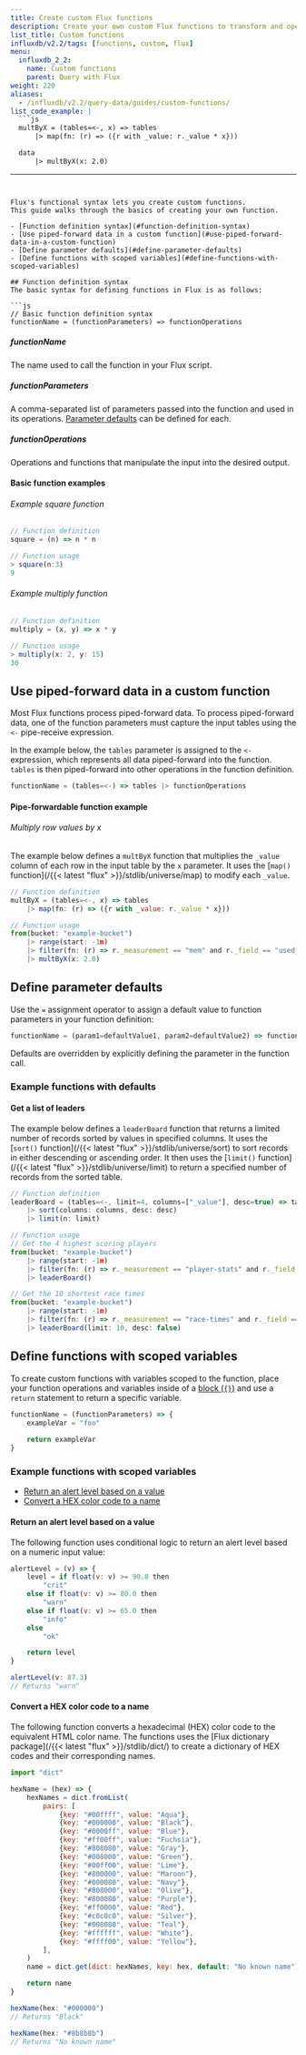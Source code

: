 ```yaml
---
title: Create custom Flux functions
description: Create your own custom Flux functions to transform and operate on data.
list_title: Custom functions
influxdb/v2.2/tags: [functions, custom, flux]
menu:
  influxdb_2_2:
    name: Custom functions
    parent: Query with Flux
weight: 220
aliases:
  - /influxdb/v2.2/query-data/guides/custom-functions/
list_code_example: |
  ```js
  multByX = (tables=<-, x) => tables
      |> map(fn: (r) => ({r with _value: r._value * x}))

  data
      |> multByX(x: 2.0)
  ```
---
```


Flux's functional syntax lets you create custom functions.
This guide walks through the basics of creating your own function.

- [Function definition syntax](#function-definition-syntax)
- [Use piped-forward data in a custom function](#use-piped-forward-data-in-a-custom-function)
- [Define parameter defaults](#define-parameter-defaults)
- [Define functions with scoped variables](#define-functions-with-scoped-variables)

## Function definition syntax
The basic syntax for defining functions in Flux is as follows:

```js
// Basic function definition syntax
functionName = (functionParameters) => functionOperations
```

##### functionName
The name used to call the function in your Flux script.  

##### functionParameters
A comma-separated list of parameters passed into the function and used in its operations.
[Parameter defaults](#define-parameter-defaults) can be defined for each.  

##### functionOperations
Operations and functions that manipulate the input into the desired output.

#### Basic function examples

###### Example square function
```js
// Function definition
square = (n) => n * n

// Function usage
> square(n:3)
9
```

###### Example multiply function
```js
// Function definition
multiply = (x, y) => x * y

// Function usage
> multiply(x: 2, y: 15)
30
```

## Use piped-forward data in a custom function
Most Flux functions process piped-forward data.
To process piped-forward data, one of the function
parameters must capture the input tables using the `<-` pipe-receive expression.

In the example below, the `tables` parameter is assigned to the `<-` expression,
which represents all data piped-forward into the function.
`tables` is then piped-forward into other operations in the function definition.

```js
functionName = (tables=<-) => tables |> functionOperations
```

#### Pipe-forwardable function example

###### Multiply row values by x
The example below defines a `multByX` function that multiplies the `_value` column
of each row in the input table by the `x` parameter.
It uses the [`map()` function](/{{< latest "flux" >}}/stdlib/universe/map)
to modify each `_value`.

```js
// Function definition
multByX = (tables=<-, x) => tables
    |> map(fn: (r) => ({r with _value: r._value * x}))

// Function usage
from(bucket: "example-bucket")
    |> range(start: -1m)
    |> filter(fn: (r) => r._measurement == "mem" and r._field == "used_percent")
    |> multByX(x: 2.0)
```

## Define parameter defaults
Use the `=` assignment operator to assign a default value to function parameters
in your function definition:

```js
functionName = (param1=defaultValue1, param2=defaultValue2) => functionOperation
```

Defaults are overridden by explicitly defining the parameter in the function call.

### Example functions with defaults

#### Get a list of leaders
The example below defines a `leaderBoard` function that returns a limited number
of records sorted by values in specified columns.
It uses the [`sort()` function](/{{< latest "flux" >}}/stdlib/universe/sort)
to sort records in either descending or ascending order.
It then uses the [`limit()` function](/{{< latest "flux" >}}/stdlib/universe/limit)
to return a specified number of records from the sorted table.

```js
// Function definition
leaderBoard = (tables=<-, limit=4, columns=["_value"], desc=true) => tables
    |> sort(columns: columns, desc: desc)
    |> limit(n: limit)

// Function usage
// Get the 4 highest scoring players
from(bucket: "example-bucket")
    |> range(start: -1m)
    |> filter(fn: (r) => r._measurement == "player-stats" and r._field == "total-points")
    |> leaderBoard()

// Get the 10 shortest race times
from(bucket: "example-bucket")
    |> range(start: -1m)
    |> filter(fn: (r) => r._measurement == "race-times" and r._field == "elapsed-time")
    |> leaderBoard(limit: 10, desc: false)
```

## Define functions with scoped variables
To create custom functions with variables scoped to the function, place your
function operations and variables inside of a [block (`{}`)](/influxdb/v2.2/reference/flux/language/blocks/)
and use a `return` statement to return a specific variable.

```js
functionName = (functionParameters) => {
    exampleVar = "foo"
    
    return exampleVar
}
```

### Example functions with scoped variables

- [Return an alert level based on a value](#return-an-alert-level-based-on-a-value)
- [Convert a HEX color code to a name](#convert-a-hex-color-code-to-a-name)

#### Return an alert level based on a value
The following function uses conditional logic to return an alert level based on
a numeric input value:

```js
alertLevel = (v) => {
    level = if float(v: v) >= 90.0 then
        "crit"
    else if float(v: v) >= 80.0 then
        "warn"
    else if float(v: v) >= 65.0 then
        "info"
    else
        "ok"

    return level
}

alertLevel(v: 87.3)
// Returns "warn"
```

#### Convert a HEX color code to a name
The following function converts a hexadecimal (HEX) color code to the equivalent HTML color name.
The functions uses the [Flux dictionary package](/{{< latest "flux" >}}/stdlib/dict/)
to create a dictionary of HEX codes and their corresponding names.

```js
import "dict"

hexName = (hex) => {
    hexNames = dict.fromList(
        pairs: [
            {key: "#00ffff", value: "Aqua"},
            {key: "#000000", value: "Black"},
            {key: "#0000ff", value: "Blue"},
            {key: "#ff00ff", value: "Fuchsia"},
            {key: "#808080", value: "Gray"},
            {key: "#008000", value: "Green"},
            {key: "#00ff00", value: "Lime"},
            {key: "#800000", value: "Maroon"},
            {key: "#000080", value: "Navy"},
            {key: "#808000", value: "Olive"},
            {key: "#800080", value: "Purple"},
            {key: "#ff0000", value: "Red"},
            {key: "#c0c0c0", value: "Silver"},
            {key: "#008080", value: "Teal"},
            {key: "#ffffff", value: "White"},
            {key: "#ffff00", value: "Yellow"},
        ],
    )
    name = dict.get(dict: hexNames, key: hex, default: "No known name")

    return name
}

hexName(hex: "#000000")
// Returns "Black"

hexName(hex: "#8b8b8b")
// Returns "No known name"
```
